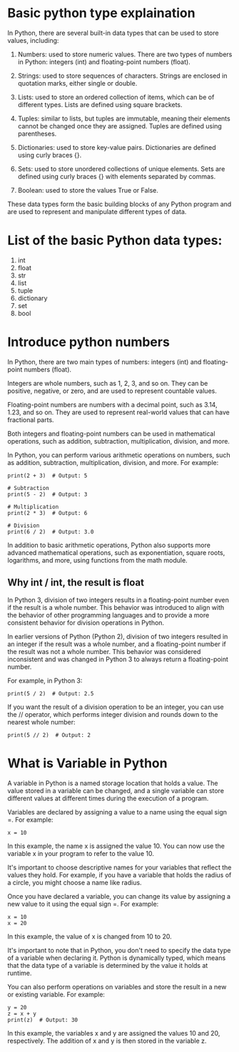 

# Basic python type explaination
In Python, there are several built-in data types that can be used to store values, including:

1. Numbers: used to store numeric values. There are two types of numbers in Python: integers (int) and floating-point numbers (float).

2. Strings: used to store sequences of characters. Strings are enclosed in quotation marks, either single or double.

3. Lists: used to store an ordered collection of items, which can be of different types. Lists are defined using square brackets.

4. Tuples: similar to lists, but tuples are immutable, meaning their elements cannot be changed once they are assigned. Tuples are defined using parentheses.

5. Dictionaries: used to store key-value pairs. Dictionaries are defined using curly braces {}.

6. Sets: used to store unordered collections of unique elements. Sets are defined using curly braces {} with elements separated by commas.

7. Boolean: used to store the values True or False.

These data types form the basic building blocks of any Python program and are used to represent and manipulate different types of data.

# List of the basic Python data types:

1. int
2. float
3. str
4. list
5. tuple
6. dictionary
7. set
8. bool

# Introduce python numbers
In Python, there are two main types of numbers: integers (int) and floating-point numbers (float).

Integers are whole numbers, such as 1, 2, 3, and so on. They can be positive, negative, or zero, and are used to represent countable values.

Floating-point numbers are numbers with a decimal point, such as 3.14, 1.23, and so on. They are used to represent real-world values that can have fractional parts.

Both integers and floating-point numbers can be used in mathematical operations, such as addition, subtraction, multiplication, division, and more.

In Python, you can perform various arithmetic operations on numbers, such as addition, subtraction, multiplication, division, and more. For example:

```# Addition
print(2 + 3)  # Output: 5

# Subtraction
print(5 - 2)  # Output: 3

# Multiplication
print(2 * 3)  # Output: 6

# Division
print(6 / 2)  # Output: 3.0
```
In addition to basic arithmetic operations, Python also supports more advanced mathematical operations, such as exponentiation, square roots, logarithms, and more, using functions from the math module.


## Why int / int, the result is float

In Python 3, division of two integers results in a floating-point number even if the result is a whole number. This behavior was introduced to align with the behavior of other programming languages and to provide a more consistent behavior for division operations in Python.

In earlier versions of Python (Python 2), division of two integers resulted in an integer if the result was a whole number, and a floating-point number if the result was not a whole number. This behavior was considered inconsistent and was changed in Python 3 to always return a floating-point number.

For example, in Python 3:

```print(5 / 2)  # Output: 2.5```

If you want the result of a division operation to be an integer, you can use the // operator, which performs integer division and rounds down to the nearest whole number:

```print(5 // 2)  # Output: 2```

# What is Variable in Python
A variable in Python is a named storage location that holds a value. The value stored in a variable can be changed, and a single variable can store different values at different times during the execution of a program.

Variables are declared by assigning a value to a name using the equal sign =. For example:

```
x = 10
```

In this example, the name x is assigned the value 10. You can now use the variable x in your program to refer to the value 10.

It's important to choose descriptive names for your variables that reflect the values they hold. For example, if you have a variable that holds the radius of a circle, you might choose a name like radius.

Once you have declared a variable, you can change its value by assigning a new value to it using the equal sign =. For example:

```
x = 10
x = 20
```

In this example, the value of x is changed from 10 to 20.

It's important to note that in Python, you don't need to specify the data type of a variable when declaring it. Python is dynamically typed, which means that the data type of a variable is determined by the value it holds at runtime.


You can also perform operations on variables and store the result in a new or existing variable. For example:


```x = 10
y = 20
z = x + y
print(z)  # Output: 30
```

In this example, the variables x and y are assigned the values 10 and 20, respectively. The addition of x and y is then stored in the variable z.